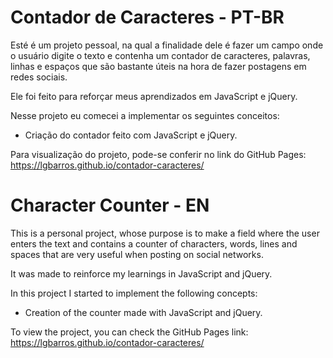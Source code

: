 # Contador de Caracteres - PT-BR

Esté é um projeto pessoal, na qual a finalidade dele é fazer um campo onde o usuário digite o texto e contenha um contador de caracteres, palavras, linhas e espaços que são bastante úteis na hora de fazer postagens em redes sociais.

Ele foi feito para reforçar meus aprendizados em JavaScript e jQuery.

Nesse projeto eu comecei a implementar os seguintes conceitos:
- Criação do contador feito com JavaScript e jQuery.

Para visualização do projeto, pode-se conferir no link do GitHub Pages: https://lgbarros.github.io/contador-caracteres/

#
# Character Counter - EN

This is a personal project, whose purpose is to make a field where the user enters the text and contains a counter of characters, words, lines and spaces that are very useful when posting on social networks.

It was made to reinforce my learnings in JavaScript and jQuery.

In this project I started to implement the following concepts:
- Creation of the counter made with JavaScript and jQuery.

To view the project, you can check the GitHub Pages link: https://lgbarros.github.io/contador-caracteres/
